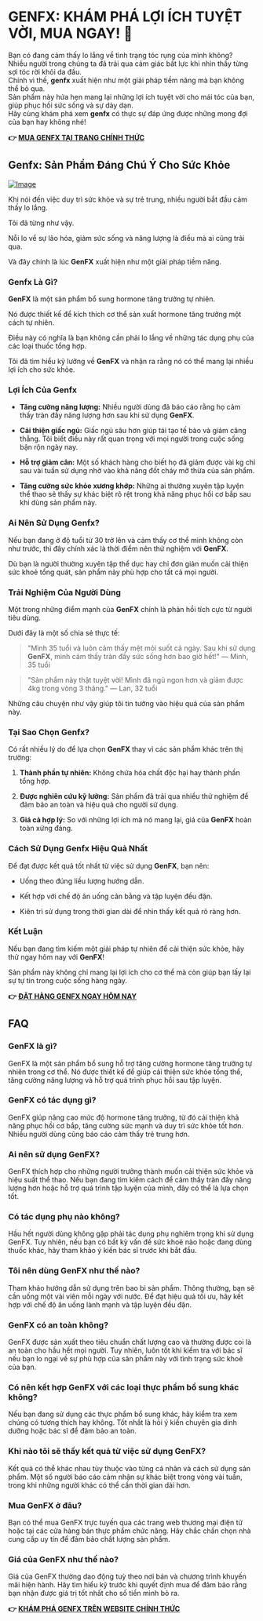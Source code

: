 # GENFX: KHÁM PHÁ LỢI ÍCH TUYỆT VỜI, MUA NGAY! 🌟

Bạn có đang cảm thấy lo lắng về tình trạng tóc rụng của mình không?  
Nhiều người trong chúng ta đã trải qua cảm giác bất lực khi nhìn thấy từng sợi tóc rời khỏi da đầu.  
Chính vì thế, **genfx** xuất hiện như một giải pháp tiềm năng mà bạn không thể bỏ qua.  
Sản phẩm này hứa hẹn mang lại những lợi ích tuyệt vời cho mái tóc của bạn, giúp phục hồi sức sống và sự dày dạn.  
Hãy cùng khám phá xem **genfx** có thực sự đáp ứng được những mong đợi của bạn hay không nhé!



**👉 [MUA GENFX TẠI TRANG CHÍNH THỨC](https://gchaffi.com/X92J1Yde)**

## Genfx: Sản Phẩm Đáng Chú Ý Cho Sức Khỏe

[![Image](https://www2.sellhealth.com/251/genfx_200x300.jpg)](https://gchaffi.com/X92J1Yde)

Khi nói đến việc duy trì sức khỏe và sự trẻ trung, nhiều người bắt đầu cảm thấy lo lắng. 

Tôi đã từng như vậy.

Nỗi lo về sự lão hóa, giảm sức sống và năng lượng là điều mà ai cũng trải qua. 

Và đây chính là lúc **GenFX** xuất hiện như một giải pháp tiềm năng.

### Genfx Là Gì?

**GenFX** là một sản phẩm bổ sung hormone tăng trưởng tự nhiên. 

Nó được thiết kế để kích thích cơ thể sản xuất hormone tăng trưởng một cách tự nhiên.

Điều này có nghĩa là bạn không cần phải lo lắng về những tác dụng phụ của các loại thuốc tổng hợp.

Tôi đã tìm hiểu kỹ lưỡng về **GenFX** và nhận ra rằng nó có thể mang lại nhiều lợi ích cho sức khỏe.

### Lợi Ích Của Genfx

- **Tăng cường năng lượng:** Nhiều người dùng đã báo cáo rằng họ cảm thấy tràn đầy năng lượng hơn sau khi sử dụng **GenFX**.
  
- **Cải thiện giấc ngủ:** Giấc ngủ sâu hơn giúp tái tạo tế bào và giảm căng thẳng. Tôi biết điều này rất quan trọng với mọi người trong cuộc sống bận rộn ngày nay.

- **Hỗ trợ giảm cân:** Một số khách hàng cho biết họ đã giảm được vài kg chỉ sau vài tuần sử dụng nhờ vào khả năng đốt cháy mỡ thừa của sản phẩm.

- **Tăng cường sức khỏe xương khớp:** Những ai thường xuyên tập luyện thể thao sẽ thấy sự khác biệt rõ rệt trong khả năng phục hồi cơ bắp sau khi dùng sản phẩm này.

### Ai Nên Sử Dụng Genfx?

Nếu bạn đang ở độ tuổi từ 30 trở lên và cảm thấy cơ thể mình không còn như trước, thì đây chính xác là thời điểm nên thử nghiệm với **GenFX**. 

Dù bạn là người thường xuyên tập thể dục hay chỉ đơn giản muốn cải thiện sức khoẻ tổng quát, sản phẩm này phù hợp cho tất cả mọi người.

### Trải Nghiệm Của Người Dùng

Một trong những điểm mạnh của **GenFX** chính là phản hồi tích cực từ người tiêu dùng. 

Dưới đây là một số chia sẻ thực tế:

> "Mình 35 tuổi và luôn cảm thấy mệt mỏi suốt cả ngày. Sau khi sử dụng **GenFX**, mình cảm thấy tràn đầy sức sống hơn bao giờ hết!" 
> — Minh, 35 tuổi

> "Sản phẩm này thật tuyệt vời! Mình đã ngủ ngon hơn và giảm được 4kg trong vòng 3 tháng." 
> — Lan, 32 tuổi

Những câu chuyện như vậy giúp tôi tin tưởng vào hiệu quả của sản phẩm này. 

### Tại Sao Chọn Genfx?

Có rất nhiều lý do để lựa chọn **GenFX** thay vì các sản phẩm khác trên thị trường:

1. **Thành phần tự nhiên:** Không chứa hóa chất độc hại hay thành phần tổng hợp.
   
2. **Được nghiên cứu kỹ lưỡng:** Sản phẩm đã trải qua nhiều thử nghiệm để đảm bảo an toàn và hiệu quả cho người sử dụng.
   
3. **Giá cả hợp lý:** So với những lợi ích mà nó mang lại, giá của **GenFX** hoàn toàn xứng đáng.

### Cách Sử Dụng Genfx Hiệu Quả Nhất

Để đạt được kết quả tốt nhất từ việc sử dụng **GenFX**, bạn nên:

- Uống theo đúng liều lượng hướng dẫn.
  
- Kết hợp với chế độ ăn uống cân bằng và tập luyện đều đặn.
  
- Kiên trì sử dụng trong thời gian dài để nhìn thấy kết quả rõ ràng hơn.

### Kết Luận

Nếu bạn đang tìm kiếm một giải pháp tự nhiên để cải thiện sức khỏe, hãy thử ngay hôm nay với **GenFX**!

Sản phẩm này không chỉ mang lại lợi ích cho cơ thể mà còn giúp bạn lấy lại sự tự tin trong cuộc sống hàng ngày.



**👉 [ĐẶT HÀNG GENFX NGAY HÔM NAY](https://gchaffi.com/X92J1Yde)**

## FAQ

### GenFX là gì?
GenFX là một sản phẩm bổ sung hỗ trợ tăng cường hormone tăng trưởng tự nhiên trong cơ thể. Nó được thiết kế để giúp cải thiện sức khỏe tổng thể, tăng cường năng lượng và hỗ trợ quá trình phục hồi sau tập luyện.

### GenFX có tác dụng gì?
GenFX giúp nâng cao mức độ hormone tăng trưởng, từ đó cải thiện khả năng phục hồi cơ bắp, tăng cường sức mạnh và duy trì sức khỏe tốt hơn. Nhiều người dùng cũng báo cáo cảm thấy trẻ trung hơn.

### Ai nên sử dụng GenFX?
GenFX thích hợp cho những người trưởng thành muốn cải thiện sức khỏe và hiệu suất thể thao. Nếu bạn đang tìm kiếm cách để cảm thấy tràn đầy năng lượng hơn hoặc hỗ trợ quá trình tập luyện của mình, đây có thể là lựa chọn tốt.

### Có tác dụng phụ nào không?
Hầu hết người dùng không gặp phải tác dụng phụ nghiêm trọng khi sử dụng GenFX. Tuy nhiên, nếu bạn có bất kỳ vấn đề sức khoẻ nào hoặc đang dùng thuốc khác, hãy tham khảo ý kiến bác sĩ trước khi bắt đầu.

### Tôi nên dùng GenFX như thế nào?
Tham khảo hướng dẫn sử dụng trên bao bì sản phẩm. Thông thường, bạn sẽ cần uống một vài viên mỗi ngày với nước. Để đạt hiệu quả tối ưu, hãy kết hợp với chế độ ăn uống lành mạnh và tập luyện đều đặn.

### GenFX có an toàn không?
GenFX được sản xuất theo tiêu chuẩn chất lượng cao và thường được coi là an toàn cho hầu hết mọi người. Tuy nhiên, luôn tốt khi kiểm tra với bác sĩ nếu bạn lo ngại về sự phù hợp của sản phẩm này với tình trạng sức khoẻ của bạn.

### Có nên kết hợp GenFX với các loại thực phẩm bổ sung khác không?
Nếu bạn đang sử dụng các thực phẩm bổ sung khác, hãy kiểm tra xem chúng có tương thích hay không. Tốt nhất là hỏi ý kiến chuyên gia dinh dưỡng hoặc bác sĩ để đảm bảo an toàn.

### Khi nào tôi sẽ thấy kết quả từ việc sử dụng GenFX?
Kết quả có thể khác nhau tùy thuộc vào từng cá nhân và cách sử dụng sản phẩm. Một số người báo cáo cảm nhận sự khác biệt trong vòng vài tuần, trong khi những người khác có thể cần thời gian dài hơn.

### Mua GenFX ở đâu?
Bạn có thể mua GenFX trực tuyến qua các trang web thương mại điện tử hoặc tại các cửa hàng bán thực phẩm chức năng. Hãy chắc chắn chọn nhà cung cấp uy tín để đảm bảo chất lượng sản phẩm.

### Giá của GenFX như thế nào?
Giá của GenFX thường dao động tuỳ theo nơi bán và chương trình khuyến mãi hiện hành. Hãy tìm hiểu kỹ trước khi quyết định mua để đảm bảo rằng bạn nhận được giá trị tốt nhất cho số tiền mình bỏ ra.



**👉 [KHÁM PHÁ GENFX TRÊN WEBSITE CHÍNH THỨC](https://gchaffi.com/X92J1Yde)**